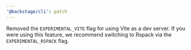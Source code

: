 ```yaml
---
'@backstage/cli': patch
---
```


Removed the `EXPERIMENTAL_VITE` flag for using Vite as a dev server. If you were using this feature, we recommend switching to Rspack via the `EXPERIMENTAL_RSPACK` flag.
